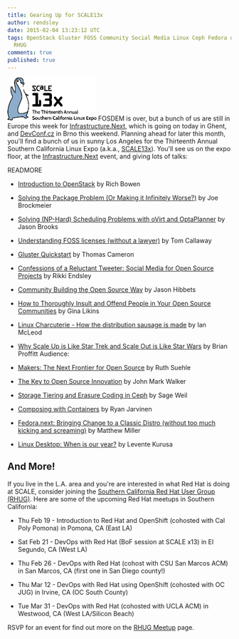 ```yaml
---
title: Gearing Up for SCALE13x
author: rendsley
date: 2015-02-04 13:23:12 UTC
tags: OpenStack Gluster FOSS Community Social Media Linux Ceph Fedora desktop 
  RHUG
comments: true
published: true
---
```


![](/images/blog/scale13x.png) FOSDEM is over, but a bunch of us are still in Europe this week for [Infrastructure.Next](http://community.redhat.com/events/#infranext-ghent), which is going on today in Ghent, and [DevConf.cz](http://community.redhat.com/events/#devconfcz) in Brno this weekend. Planning ahead for later this month, you'll find a bunch of us in sunny Los Angeles for the Thirteenth Annual Southern California Linux Expo (a.k.a., [SCALE13x](http://www.socallinuxexpo.org/scale/13x)). You'll see us on the expo floor, at the [Infrastructure.Next](http://www.socallinuxexpo.org/scale/13x/infrastructurenext) event, and giving lots of talks:

READMORE

* [Introduction to OpenStack](http://www.socallinuxexpo.org/scale/13x/presentations/introduction-openstack) by Rich Bowen 

* [Solving the Package Problem (Or Making it Infinitely Worse?)](http://www.socallinuxexpo.org/scale/13x/presentations/solving-package-problem-or-making-it-infinitely-worse
) by Joe Brockmeier

* [Solving (NP-Hard) Scheduling Problems with oVirt and OptaPlanner](http://www.socallinuxexpo.org/scale/13x/presentations/solving-np-hard-scheduling-problems-ovirt-and-optaplanner) by Jason Brooks

* [Understanding FOSS licenses (without a lawyer)](http://www.socallinuxexpo.org/scale/13x/presentations/understanding-foss-licenses-without-lawyer) by Tom Callaway

* [Gluster Quickstart](http://www.socallinuxexpo.org/scale/13x/presentations/gluster-quickstart) by Thomas Cameron

* [Confessions of a Reluctant Tweeter: Social Media for Open Source Projects](http://www.socallinuxexpo.org/scale/13x/presentations/confessions-reluctant-tweeter-social-media-open-source-projects) by Rikki Endsley

* [Community Building the Open Source Way](http://www.socallinuxexpo.org/scale/13x/presentations/community-building-open-source-way) by Jason Hibbets

* [How to Thoroughly Insult and Offend People in Your Open Source Communities](http://www.socallinuxexpo.org/scale/13x/presentations/how-thoroughly-insult-and-offend-people-your-open-source-communities-or-) by Gina Likins

* [Linux Charcuterie - How the distribution sausage is made](http://www.socallinuxexpo.org/scale/13x/presentations/linux-charcuterie-how-distribution-sausage-made) by Ian McLeod

* [Why Scale Up is Like Star Trek and Scale Out is Like Star Wars](http://www.socallinuxexpo.org/scale/13x/presentations/why-scale-star-trek-and-scale-out-star-wars) by Brian Proffitt
Audience:

* [Makers: The Next Frontier for Open Source](http://www.socallinuxexpo.org/scale/13x/presentations/makers-next-frontier-open-source) by Ruth Suehle

* [The Key to Open Source Innovation](http://www.socallinuxexpo.org/scale/13x/presentations/key-open-source-innovation) by John Mark Walker

* [Storage Tiering and Erasure Coding in Ceph](http://www.socallinuxexpo.org/scale/13x/presentations/storage-tiering-and-erasure-coding-ceph) by Sage Weil

* [Composing with Containers](http://www.socallinuxexpo.org/scale/13x/presentations/composing-containers) by Ryan Jarvinen

* [Fedora.next: Bringing Change to a Classic Distro (without too much kicking and screaming)](http://www.socallinuxexpo.org/scale/13x/presentations/fedoranext-bringing-change-classic-distro-without-too-much-kicking-and) by Matthew Miller

* [Linux Desktop: When is our year?](http://www.socallinuxexpo.org/scale/13x/presentations/linux-desktop-when-our-year) by Levente Kurusa

## And More!

If you live in the L.A. area and you're are interested in what Red Hat is doing at SCALE, consider joining the [Southern California Red Hat User Group (RHUG)](http://www.meetup.com/Southern-California-Red-Hat-User-Group-RHUG/).  Here are some of the upcoming Red Hat meetups in Southern California:

* Thu Feb 19 - Introduction to Red Hat and OpenShift (cohosted with Cal Poly Pomona) in Pomona, CA (East LA)

* Sat Feb 21 - DevOps with Red Hat (BoF session at SCALE x13) in El Segundo, CA (West LA)

* Thu Feb 26 - DevOps with Red Hat (cohost with CSU San Marcos ACM) in San Marcos, CA (first one in San Diego county!)

* Thu Mar 12 - DevOps with Red Hat using OpenShift (cohosted with OC JUG) in Irvine, CA (OC South County)

* Tue Mar 31 - DevOps with Red Hat (cohosted with UCLA ACM) in Westwood, CA  (West LA/Silicon Beach)

RSVP for an event for find out more on the [RHUG Meetup](http://www.meetup.com/Southern-California-Red-Hat-User-Group-RHUG/) page.
